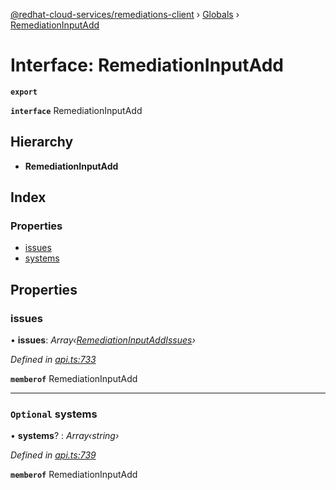 [@redhat-cloud-services/remediations-client](../README.md) › [Globals](../globals.md) › [RemediationInputAdd](remediationinputadd.md)

# Interface: RemediationInputAdd

**`export`** 

**`interface`** RemediationInputAdd

## Hierarchy

* **RemediationInputAdd**

## Index

### Properties

* [issues](remediationinputadd.md#issues)
* [systems](remediationinputadd.md#optional-systems)

## Properties

###  issues

• **issues**: *Array‹[RemediationInputAddIssues](remediationinputaddissues.md)›*

*Defined in [api.ts:733](https://github.com/fhlavac/javascript-clients/blob/master/packages/remediations/api.ts#L733)*

**`memberof`** RemediationInputAdd

___

### `Optional` systems

• **systems**? : *Array‹string›*

*Defined in [api.ts:739](https://github.com/fhlavac/javascript-clients/blob/master/packages/remediations/api.ts#L739)*

**`memberof`** RemediationInputAdd
